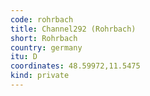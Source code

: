 ```yaml
---
code: rohrbach
title: Channel292 (Rohrbach)
short: Rohrbach
country: germany
itu: D
coordinates: 48.59972,11.5475
kind: private
---
```

